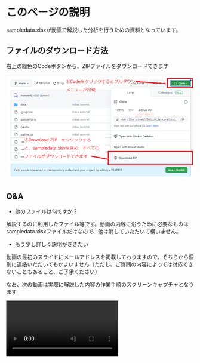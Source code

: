 # このページの説明

sampledata.xlsxが動画で解説した分析を行うための資料となっています。

## ファイルのダウンロード方法

右上の緑色のCodeボタンから、ZIPファイルをダウンロードできます

![](explanation.png)

## Q&A

* 他のファイルは何ですか？

解説するのに利用したファイル等です。動画の内容に沿うために必要なものはsampledata.xlsxファイルだけなので、他は消していただいて構いません。

* もう少し詳しく説明がききたい

動画の最初のスライドにメールアドレスを掲載しておりますので、そちらから個別に連絡いただいてもかまいません（ただし、ご質問の内容によっては対応できないこともあること、ご了承ください）

なお、次の動画は実際に解説した内容の作業手順のスクリーンキャプチャとなります

![](steps.mp4)
